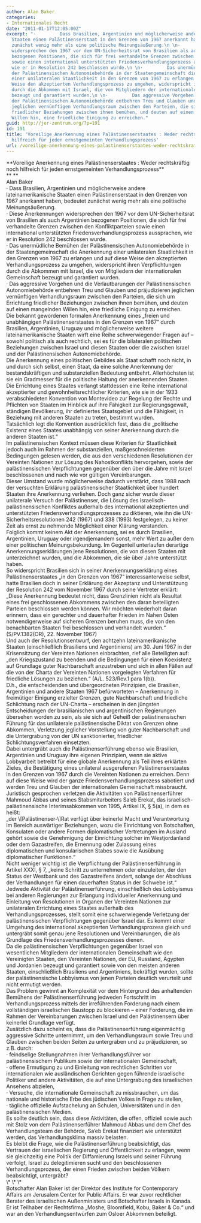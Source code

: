 ```yaml
---
author: Alan Baker
categories:
- Internationales Recht
date: "2011-01-17T12:05:00Z"
excerpt: "·         Dass Brasilien, Argentinien und möglicherweise andere lateinamerikanische
  Staaten einen Palästinenserstaat in den Grenzen von 1967 anerkannt haben, bedeutet
  zunächst wenig mehr als eine politische Meinungsäußerung.\n \n·         Diese Anerkennungen
  widersprechen den 1967 vor dem UN-Sicherheitsrat von Brasilien als auch Argentinien
  bezogenen Positionen, die sich für frei verhandelte Grenzen zwischen den Konfliktparteien
  sowie einen international unterstützten Friedensverhandlungsprozess aussprachen,
  wie er in Resolution 242 beschlossen wurde.\n \n·         Das unermüdliche Bemühen
  der Palästinensischen Autonomiebehörde in der Staatengemeinschaft die Anerkennung
  einer unilateralen Staatlichkeit in den Grenzen von 1967 zu erlangen und auf diese
  Weise den akzeptierten Verhandlungsprozess zu umgehen, widerspricht ihren Verpflichtungen
  durch die Abkommen mit Israel, die von Mitgliedern der internationalen Gemeinschaft
  bezeugt und garantiert wurden.\n \n·         Das aggressive Vorgehen und die Verlautbarungen
  der Palästinensischen Autonomiebehörde entbehren Treu und Glauben und präjudizieren
  jeglichen vernünftigen Verhandlungsraum zwischen den Parteien, die sich um Errichtung
  friedlicher Beziehungen zwischen ihnen bemühen, und deuten auf einen mangelnden
  Willen hin, eine friedliche Einigung zu erreichen."
guid: http://jer-zentrum.org/?p=191
id: 191
title: 'Voreilige Anerkennung eines Palästinenserstaates : Weder rechtskräftig noch
  hilfreich für jeden ernstgemeinten Verhandlungsprozess'
url: /voreilige-anerkennung-eines-palastinenserstaates-weder-rechtskraftig-noch-hilfreich-fur-jeden-ernstgemeinten-verhandlungsprozess/
---
```


<div align=""center"">**<font size=""3"">Voreilige Anerkennung eines Palästinenserstaates : Weder rechtskräftig noch hilfreich für jeden ernstgemeinten Verhandlungsprozess</font>**</div><div align=""center"">**<font size=""3""> </font>**</div><div align=""center""><font size=""3"">Alan Baker</font></div><div><font size=""3""> </font></div><div><font size=""3""> </font></div><div><font size=""3""><span>·<span> </span></span>Dass Brasilien, Argentinien und möglicherweise andere lateinamerikanische Staaten einen Palästinenserstaat in den Grenzen von 1967 anerkannt haben, bedeutet zunächst wenig mehr als eine politische Meinungsäußerung.</font></div><div><font size=""3""> </font></div><div><font size=""3""><span>·<span> </span></span>Diese Anerkennungen widersprechen den 1967 vor dem UN-Sicherheitsrat von Brasilien als auch Argentinien bezogenen Positionen, die sich für frei verhandelte Grenzen zwischen den Konfliktparteien sowie einen international unterstützten Friedensverhandlungsprozess aussprachen, wie er in Resolution 242 beschlossen wurde.</font></div><div><font size=""3""> </font></div><div><font size=""3""><span>·<span> </span></span>Das unermüdliche Bemühen der Palästinensischen Autonomiebehörde in der Staatengemeinschaft die Anerkennung einer unilateralen Staatlichkeit in den Grenzen von 1967 zu erlangen und auf diese Weise den akzeptierten Verhandlungsprozess zu umgehen, widerspricht ihren Verpflichtungen durch die Abkommen mit Israel, die von Mitgliedern der internationalen Gemeinschaft bezeugt und garantiert wurden.</font></div><div><font size=""3""> </font></div><div><font size=""3""><span>·<span> </span></span>Das aggressive Vorgehen und die Verlautbarungen der Palästinensischen Autonomiebehörde entbehren Treu und Glauben und präjudizieren jeglichen vernünftigen Verhandlungsraum zwischen den Parteien, die sich um Errichtung friedlicher Beziehungen zwischen ihnen bemühen, und deuten auf einen mangelnden Willen hin, eine friedliche Einigung zu erreichen.</font></div><div><font size=""3""> </font></div><div><font size=""3"">Die bekannt gewordenen formalen Anerkennung eines „freien und unabhängigen Palästinenserstaates in den Grenzen von 1967“ durch Brasilien, Argentinien, Uruguay und möglicherweise weitere lateinamerikanische Staaten wirft eine Reihe schwerwiegender Fragen auf – sowohl politisch als auch rechtlich, sei es für die bilateralen politischen Beziehungen zwischen Israel und diesen Staaten oder die zwischen Israel und der Palästinensischen Autonomiebehörde.</font></div><div><font size=""3""> </font></div><div><font size=""3"">Die Anerkennung eines politischen Gebildes als Staat schafft noch nicht, in und durch sich selbst, einen Staat, da eine solche Anerkennung der bestandskräftigen und substanziellen Bedeutung entbehrt. Allerhöchsten ist sie ein Gradmesser für die politische Haltung der anerkennenden Staaten.</font></div><div><font size=""3""> </font></div><div><font size=""3"">Die Errichtung eines Staates verlangt stattdessen eine Reihe international akzeptierter und gewohnheitsrechtlicher Kriterien, wie sie in der 1933 verabschiedeten Konvention von Montevideo zur Regelung der Rechte und Pflichten von Staaten im Hinblick auf ihre Fähigkeit zur Regierungsgewalt, ständigen Bevölkerung, ihr definiertes Staatsgebiet und die Fähigkeit, in Beziehung mit anderen Staaten zu treten, bestimmt wurden.</font></div><div><font size=""3""> </font></div><div><font size=""3"">Tatsächlich legt die Konvention ausdrücklich fest, dass die „politische Existenz eines Staates unabhängig von seiner Anerkennung durch die anderen Staaten ist.“</font></div><div><font size=""3""> </font></div><div><font size=""3"">Im palästinensischen Kontext müssen diese Kriterien für Staatlichkeit jedoch auch im Rahmen der substanziellen, maßgeschneiderten Bedingungen gelesen werden, die aus den verschiedenen Resolutionen der Vereinten Nationen zur Lösung des Nahostkonflikts hervorgehen, sowie der palästinensischen Verpflichtungen gegenüber den über die Jahre mit Israel beschlossenen und nach wie vor gültigen Vereinbarungen.</font></div><div><font size=""3""> </font></div><div><font size=""3"">Dieser Umstand wurde möglicherweise dadurch verstärkt, dass 1988 nach der versuchten Erklärung palästinensischer Staatlichkeit über hundert Staaten ihre Anerkennung verliehen. Doch ganz sicher wurde dieser unilaterale Versuch der Palästinenser, die Lösung des israelisch-palästinensischen Konfliktes außerhalb des international akzeptierten und unterstützten Friedensverhandlungsprozesses zu diktieren, wie ihn die UN-Sicherheitsresolutionen 242 (1967) und 338 (1993) festgelegen, zu keiner Zeit als ernst zu nehmende Möglichkeit einer Klärung verstanden.</font></div><div><font size=""3""> </font></div><div><font size=""3"">Folglich kommt keinem Akt der Anerkennung, sei es durch Brasilien, Argentinien, Uruguay oder irgendjemandem sonst, mehr Wert zu außer dem einer politischen Meinungsbekundung. Im Gegenteil unterlaufen derartige Anerkennungserklärungen jene Resolutionen, die von diesen Staaten mit unterzeichnet wurden, und die Abkommen, die sie über Jahre unterstützt haben.</font></div><div><font size=""3""> </font></div><div><font size=""3"">So widerspricht Brasilien sich in seiner Anerkennungserklärung eines Palästinenserstaates „in den Grenzen von 1967“ interessanterweise selbst, hatte Brasilien doch in seiner Erklärung der Akzeptanz und Unterstützung der Resolution 242 vom November 1967 durch seine Vertreter erklärt:</font></div><div><font size=""3""> </font></div><div><font size=""3"">„Diese Anerkennung bedeutet nicht, dass Grenzlinien nicht als Resultat eines frei geschlossenen Abkommens zwischen den daran beteiligten Parteien beschlossen werden können. Wir möchten wiederholt daran erinnern, dass ein gerechter und dauerhafter Frieden im Nahen Osten notwendigerweise auf sicheren Grenzen beruhen muss, die von den benachbarten Staaten frei beschlossen und verhandelt wurden.“ (S/PV.1382(OR), 22. November 1967)</font></div><div><font size=""3""> </font></div><div><font size=""3"">Und auch der Resolutionsentwurf, den achtzehn lateinamerikanische Staaten (einschließlich Brasiliens und Argentiniens) am 30. Juni 1967 in der Krisensitzung der Vereinten Nationen einbrachten, rief alle Beteiligten auf:</font></div><div><font size=""3""> </font></div><div><font size=""3"">„den Kriegszustand zu beenden und die Bedingungen für einen Koexistenz auf Grundlage guter Nachbarschaft anzustreben und sich in allen Fällen auf die von der Charta der Vereinten Nationen vorgelegten Verfahren für friedliche Lösungen zu beziehen.“ (A/L. 523/Rev.1 para 1(b)). </font></div><div><font size=""3""> </font></div><div><font size=""3"">D.h., die entscheidenden und übergeordneten Prinzipien, die Brasilien, Argentinien und andere Staaten 1967 befürworteten – Anerkennung in freimütiger Einigung erzielter Grenzen, gute Nachbarschaft und friedliche Schlichtung nach der UN-Charta – erscheinen in den jüngsten Entscheidungen der brasilianischen und argentinischen Regierungen übersehen worden zu sein, als sie sich auf Geheiß der palästinensischen Führung für das unilaterale palästinensische Diktat von Grenzen ohne Abkommen, Verletzung jeglicher Vorstellung von guter Nachbarschaft und die Untergrabung von der UN sanktionierter, friedlicher Schlichtungsverfahren einsetzten.</font></div><div><font size=""3""> </font></div><div><font size=""3"">Dabei untergräbt auch die Palästinenserführung ebenso wie Brasilien, Argentinien und Uruguay ihre eigenen Prinzipien, wenn sie aktive Lobbyarbeit betreibt für eine globale Anerkennung als Teil ihres erklärten Zieles, die Bestätigung eines unilateral ausgerufenen Palästinenserstaates in den Grenzen von 1967 durch die Vereinten Nationen zu erreichen. Denn auf diese Weise wird der ganze Friedensverhandlungsprozess sabotiert und werden Treu und Glauben der internationalen Gemeinschaft missbraucht.</font></div><div><font size=""3""> </font></div><div><font size=""3"">Juristisch gesprochen verletzen die Aktivitäten von Palästinenserführer Mahmoud Abbas und seines Stabsmitarbeiters Sa’eb Erekat, das israelisch-palästinensische Interimsabkommen von 1995, Artikel IX, § 5(a), in dem es heißt:</font></div><div><font size=""3""> </font></div><div><font size=""3"">„der \[Palästinenser-\]Rat verfügt über keinerlei Macht und Verantwortung im Bereich auswärtiger Beziehungen, wozu die Einrichtung von Botschaften, Konsulaten oder andere Formen diplomatischer Vertretungen im Ausland gehört sowie die Genehmigung der Einrichtung solcher im Westjordanland oder dem Gazastreifen, die Ernennung oder Zulassung eines diplomatischen und konsularischen Stabes sowie die Ausübung diplomatischer Funktionen.“</font></div><div><font size=""3""> </font></div><div><font size=""3"">Nicht weniger wichtig ist die Verpflichtung der Palästinenserführung in Artikel XXXI, § 7, „keine Schritt zu unternehmen oder einzuleiten, der den Status der Westbank und des Gazastreifens ändert, solange der Abschluss der Verhandlungen für einen dauerhaften Status in der Schwebe ist.“</font></div><div><font size=""3""> </font></div><div><font size=""3"">Jedwede Aktivität der Palästinenserführung, einschließlich des Lobbyismus bei anderen Regierungen zur Erlangung individueller Anerkennung und Einleitung von Resolutionen in Organen der Vereinten Nationen zur unilateralen Errichtung eines Staates außerhalb des Verhandlungsprozesses, stellt somit eine schwerwiegende Verletzung der palästinensischen Verpflichtungen gegenüber Israel dar. Es kommt einer Umgehung des international akzeptierten Verhandlungsprozess gleich und untergräbt somit genau jene Resolutionen und Vereinbarungen, die als Grundlage des Friedensverhandlungsprozesses dienen.</font></div><div><font size=""3""> </font></div><div><font size=""3"">Da die palästinensischen Verpflichtungen gegenüber Israel von wesentlichen Mitgliedern der internationalen Gemeinschaft wie den Vereinigten Staaten, den Vereinten Nationen, der EU, Russland, Ägypten und Jordanien bezeugt und garantiert sowie von den meisten anderen Staaten, einschließlich Brasiliens und Argentiniens, bekräftigt wurden, sollte der palästinensische Lobbyismus von jenen Parteien deutlich verurteilt und nicht ermutigt werden.</font></div><div><font size=""3""> </font></div><div><font size=""3"">Das Problem gewinnt an Komplexität vor dem Hintergrund des anhaltenden Bemühens der Palästinenserführung jedweden Fortschritt im Verhandlungsprozess mittels der irreführenden Forderung nach einem vollständigen israelischen Baustopp zu blockieren – einer Forderung, die im Rahmen der Vereinbarungen zwischen Israel und den Palästinensern über keinerlei Grundlage verfügt.</font></div><div><font size=""3""> </font></div><div><font size=""3"">Zusätzlich dazu scheint es, dass die Palästinenserführung eigenmächtig aggressive Schritte unternimmt, um den Verhandlungsraum sowie Treu und Glauben zwischen beiden Seiten zu untergraben und zu präjudizieren, so z.B. durch:</font></div><div><font size=""3""> </font></div><div><font size=""3""><span>·<span> </span></span>feindselige Stellungnahmen ihrer Verhandlungsführer vor palästinensischem Publikum sowie der internationalen Gemeinschaft,</font></div><div><font size=""3""><span>·<span> </span></span>offene Ermutigung zu und Einleitung von rechtlichen Schritten vor internationalen wie ausländischen Gerichten gegen führende israelische Politiker und andere Aktivitäten, die auf eine Untergrabung des israelischen Ansehens abzielen,</font></div><div><font size=""3""><span>·<span> </span></span>Versuche, die internationale Gemeinschaft zu missbrauchen, um das nationale und historische Erbe des jüdischen Volkes in Frage zu stellen,</font></div><div><font size=""3""><span>·<span> </span></span>tägliche offizielle Aufstachelung an Schulen, Universitäten und in den palästinensischen Medien.</font></div><div><font size=""3""> </font></div><div><font size=""3""> </font></div><div><font size=""3"">Es sollte deutlich sein, dass diese Aktivitäten, die offen, offiziell sowie auch mit Stolz von dem Palästinenserführer Mahmoud Abbas und dem Chef des Verhandlungsteam der Behörde, Sa’eb Erekat finanziert wie unterstützt werden, das Verhandlungsklima massiv belasten.</font></div><div><font size=""3""> </font></div><div><font size=""3"">Es bleibt die Frage, wie die Palästinenserführung beabsichtigt, das Vertrauen der israelischen Regierung und Öffentlichkeit zu erlangen, wenn sie gleichzeitig eine Politik der Diffamierung Israels und seiner Führung verfolgt, Israel zu delegitimieren sucht und den beschlossenen Verhandlungsprozess, der einen Frieden zwischen beiden Völkern beabsichtigt, untergräbt?</font></div><div><font size=""3""> </font></div><div><font size=""3""> </font></div><div align=""center""><font size=""3"">\*<span> \* \*</span></font></div><div><font size=""3""> </font></div><div><font size=""3"">Botschafter Alan Baker ist der Direktor des Institute for Contemporary Affairs am Jerusalem Center for Public Affairs. Er war zuvor rechtlicher Berater des israelischen Außenministers und Botschafter Israels in Kanada. Er ist Teilhaber der Rechtsfirma „Moshe, Bloomfield, Kobu, Baker &amp; Co.“ und war an den Verhandlungsentwürfen zum Osloer Abkommen beteiligt.</font></div>